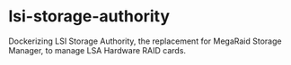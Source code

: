 # lsi-storage-authority
Dockerizing LSI Storage Authority, the replacement for MegaRaid Storage Manager, to manage LSA Hardware RAID cards.
